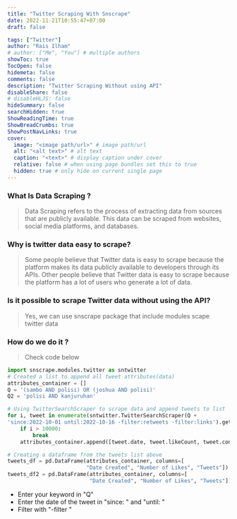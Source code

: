 ```yaml
---
title: "Twitter Scraping With Snscrape"
date: 2022-11-21T10:55:47+07:00
draft: false

tags: ["Twitter"]
author: "Rais Ilham"
# author: ["Me", "You"] # multiple authors
showToc: true
TocOpen: false
hidemeta: false
comments: false
description: "Twitter Scraping Without using API"
disableShare: false
# disableHLJS: false
hideSummary: false
searchHidden: true
ShowReadingTime: true
ShowBreadCrumbs: true
ShowPostNavLinks: true
cover:
  image: "<image path/url>" # image path/url
  alt: "<alt text>" # alt text
  caption: "<text>" # display caption under cover
  relative: false # when using page bundles set this to true
  hidden: true # only hide on current single page
---
```


### What Is Data Scraping ?

> Data Scraping refers to the process of extracting data from sources that are publicly available. This data can be scraped from websites, social media platforms, and databases.

### Why is twitter data easy to scrape?

> Some people believe that Twitter data is easy to scrape because the platform makes its data publicly available to developers through its APIs. Other people believe that Twitter data is easy to scrape because the platform has a lot of users who generate a lot of data.

### Is it possible to scrape Twitter data without using the API?

> Yes, we can use snscrape package that include modules scape twitter data

### How do we do it ?

> Check code below

```python
import snscrape.modules.twitter as sntwitter
# Created a list to append all tweet attributes(data)
attributes_container = []
Q = '(sambo AND polisi) OR (joshua AND polisi)'
Q2 = 'polisi AND kanjuruhan'

# Using TwitterSearchScraper to scrape data and append tweets to list
for i, tweet in enumerate(sntwitter.TwitterSearchScraper(Q +
'since:2022-10-01 until:2022-10-16 -filter:retweets -filter:links').get_items()):
    if i > 10000:
        break
    attributes_container.append([tweet.date, tweet.likeCount, tweet.content])

# Creating a dataframe from the tweets list above
tweets_df = pd.DataFrame(attributes_container, columns=[
                         "Date Created", "Number of Likes", "Tweets"])
tweets_df2 = pd.DataFrame(attributes_container, columns=[
                          "Date Created", "Number of Likes", "Tweets"])

```
- Enter your keyword in "Q"
- Enter the date of the tweet in "since: " and "until: "
- Filter with "-filter "